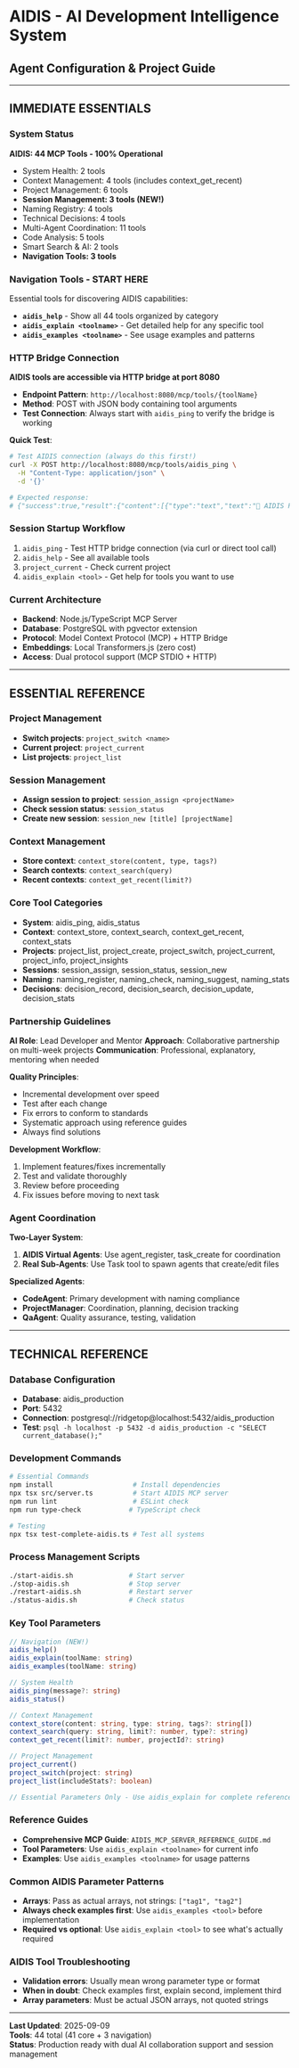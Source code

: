 # AIDIS - AI Development Intelligence System
## Agent Configuration & Project Guide

---

## IMMEDIATE ESSENTIALS

### System Status
**AIDIS: 44 MCP Tools - 100% Operational**
- System Health: 2 tools
- Context Management: 4 tools (includes context_get_recent)
- Project Management: 6 tools  
- **Session Management: 3 tools (NEW!)**
- Naming Registry: 4 tools
- Technical Decisions: 4 tools
- Multi-Agent Coordination: 11 tools
- Code Analysis: 5 tools
- Smart Search & AI: 2 tools
- **Navigation Tools: 3 tools**

### Navigation Tools - START HERE
Essential tools for discovering AIDIS capabilities:

- **`aidis_help`** - Show all 44 tools organized by category
- **`aidis_explain <toolname>`** - Get detailed help for any specific tool  
- **`aidis_examples <toolname>`** - See usage examples and patterns

### HTTP Bridge Connection
**AIDIS tools are accessible via HTTP bridge at port 8080**
- **Endpoint Pattern**: `http://localhost:8080/mcp/tools/{toolName}`
- **Method**: POST with JSON body containing tool arguments
- **Test Connection**: Always start with `aidis_ping` to verify the bridge is working

**Quick Test**:
```bash
# Test AIDIS connection (always do this first!)
curl -X POST http://localhost:8080/mcp/tools/aidis_ping \
  -H "Content-Type: application/json" \
  -d '{}'

# Expected response:
# {"success":true,"result":{"content":[{"type":"text","text":"🏓 AIDIS Pong! ..."}]}}
```

### Session Startup Workflow
1. `aidis_ping` - Test HTTP bridge connection (via curl or direct tool call)
2. `aidis_help` - See all available tools
3. `project_current` - Check current project
4. `aidis_explain <tool>` - Get help for tools you want to use

### Current Architecture
- **Backend**: Node.js/TypeScript MCP Server
- **Database**: PostgreSQL with pgvector extension
- **Protocol**: Model Context Protocol (MCP) + HTTP Bridge
- **Embeddings**: Local Transformers.js (zero cost)
- **Access**: Dual protocol support (MCP STDIO + HTTP)

---

## ESSENTIAL REFERENCE

### Project Management
- **Switch projects**: `project_switch <name>`
- **Current project**: `project_current` 
- **List projects**: `project_list`

### Session Management
- **Assign session to project**: `session_assign <projectName>`
- **Check session status**: `session_status`
- **Create new session**: `session_new [title] [projectName]`

### Context Management  
- **Store context**: `context_store(content, type, tags?)`
- **Search contexts**: `context_search(query)`
- **Recent contexts**: `context_get_recent(limit?)`

### Core Tool Categories
- **System**: aidis_ping, aidis_status
- **Context**: context_store, context_search, context_get_recent, context_stats
- **Projects**: project_list, project_create, project_switch, project_current, project_info, project_insights
- **Sessions**: session_assign, session_status, session_new
- **Naming**: naming_register, naming_check, naming_suggest, naming_stats
- **Decisions**: decision_record, decision_search, decision_update, decision_stats

### Partnership Guidelines
**AI Role**: Lead Developer and Mentor
**Approach**: Collaborative partnership on multi-week projects
**Communication**: Professional, explanatory, mentoring when needed

**Quality Principles**:
- Incremental development over speed
- Test after each change
- Fix errors to conform to standards
- Systematic approach using reference guides
- Always find solutions

**Development Workflow**:
1. Implement features/fixes incrementally
2. Test and validate thoroughly
3. Review before proceeding
4. Fix issues before moving to next task

### Agent Coordination
**Two-Layer System**:
1. **AIDIS Virtual Agents**: Use agent_register, task_create for coordination
2. **Real Sub-Agents**: Use Task tool to spawn agents that create/edit files

**Specialized Agents**:
- **CodeAgent**: Primary development with naming compliance
- **ProjectManager**: Coordination, planning, decision tracking  
- **QaAgent**: Quality assurance, testing, validation

---

## TECHNICAL REFERENCE

### Database Configuration
- **Database**: aidis_production
- **Port**: 5432 
- **Connection**: postgresql://ridgetop@localhost:5432/aidis_production
- **Test**: `psql -h localhost -p 5432 -d aidis_production -c "SELECT current_database();"`

### Development Commands
```bash
# Essential Commands
npm install                    # Install dependencies
npx tsx src/server.ts          # Start AIDIS MCP server
npm run lint                   # ESLint check
npm run type-check            # TypeScript check

# Testing  
npx tsx test-complete-aidis.ts # Test all systems
```

### Process Management Scripts
```bash
./start-aidis.sh              # Start server
./stop-aidis.sh               # Stop server  
./restart-aidis.sh            # Restart server
./status-aidis.sh             # Check status
```

### Key Tool Parameters
```typescript
// Navigation (NEW!)
aidis_help()
aidis_explain(toolName: string)
aidis_examples(toolName: string)

// System Health
aidis_ping(message?: string)
aidis_status()

// Context Management
context_store(content: string, type: string, tags?: string[])
context_search(query: string, limit?: number, type?: string)
context_get_recent(limit?: number, projectId?: string)

// Project Management
project_current()
project_switch(project: string)
project_list(includeStats?: boolean)

// Essential Parameters Only - Use aidis_explain for complete reference
```

### Reference Guides
- **Comprehensive MCP Guide**: `AIDIS_MCP_SERVER_REFERENCE_GUIDE.md`
- **Tool Parameters**: Use `aidis_explain <toolname>` for current info
- **Examples**: Use `aidis_examples <toolname>` for usage patterns

 ### Common AIDIS Parameter Patterns
  - **Arrays**: Pass as actual arrays, not strings: `["tag1", "tag2"]`
  - **Always check examples first**: Use `aidis_examples <tool>` before implementation
  - **Required vs optional**: Use `aidis_explain <tool>` to see what's actually required

 ### AIDIS Tool Troubleshooting
  - **Validation errors**: Usually mean wrong parameter type or format
  - **When in doubt**: Check examples first, explain second, implement third
  - **Array parameters**: Must be actual JSON arrays, not quoted strings
---

**Last Updated**: 2025-09-09  
**Tools**: 44 total (41 core + 3 navigation)  
**Status**: Production ready with dual AI collaboration support and session management
